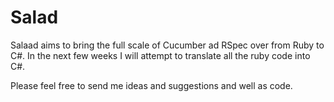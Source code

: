Salad
=====
Salaad aims to bring the full scale of Cucumber ad RSpec over from Ruby to C#. In the next few weeks I will attempt to translate all the ruby code into C#.

Please feel free to send me ideas and suggestions and well as code.
